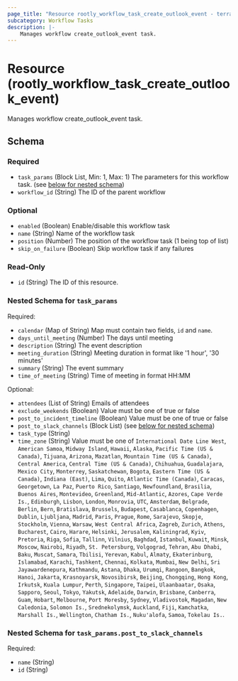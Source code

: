 ```yaml
---
page_title: "Resource rootly_workflow_task_create_outlook_event - terraform-provider-rootly"
subcategory: Workflow Tasks
description: |-
    Manages workflow create_outlook_event task.
---
```


# Resource (rootly_workflow_task_create_outlook_event)

Manages workflow create_outlook_event task.



<!-- schema generated by tfplugindocs -->
## Schema

### Required

- `task_params` (Block List, Min: 1, Max: 1) The parameters for this workflow task. (see [below for nested schema](#nestedblock--task_params))
- `workflow_id` (String) The ID of the parent workflow

### Optional

- `enabled` (Boolean) Enable/disable this workflow task
- `name` (String) Name of the workflow task
- `position` (Number) The position of the workflow task (1 being top of list)
- `skip_on_failure` (Boolean) Skip workflow task if any failures

### Read-Only

- `id` (String) The ID of this resource.

<a id="nestedblock--task_params"></a>
### Nested Schema for `task_params`

Required:

- `calendar` (Map of String) Map must contain two fields, `id` and `name`.
- `days_until_meeting` (Number) The days until meeting
- `description` (String) The event description
- `meeting_duration` (String) Meeting duration in format like '1 hour', '30 minutes'
- `summary` (String) The event summary
- `time_of_meeting` (String) Time of meeting in format HH:MM

Optional:

- `attendees` (List of String) Emails of attendees
- `exclude_weekends` (Boolean) Value must be one of true or false
- `post_to_incident_timeline` (Boolean) Value must be one of true or false
- `post_to_slack_channels` (Block List) (see [below for nested schema](#nestedblock--task_params--post_to_slack_channels))
- `task_type` (String)
- `time_zone` (String) Value must be one of `International Date Line West`, `American Samoa`, `Midway Island`, `Hawaii`, `Alaska`, `Pacific Time (US & Canada)`, `Tijuana`, `Arizona`, `Mazatlan`, `Mountain Time (US & Canada)`, `Central America`, `Central Time (US & Canada)`, `Chihuahua`, `Guadalajara`, `Mexico City`, `Monterrey`, `Saskatchewan`, `Bogota`, `Eastern Time (US & Canada)`, `Indiana (East)`, `Lima`, `Quito`, `Atlantic Time (Canada)`, `Caracas`, `Georgetown`, `La Paz`, `Puerto Rico`, `Santiago`, `Newfoundland`, `Brasilia`, `Buenos Aires`, `Montevideo`, `Greenland`, `Mid-Atlantic`, `Azores`, `Cape Verde Is.`, `Edinburgh`, `Lisbon`, `London`, `Monrovia`, `UTC`, `Amsterdam`, `Belgrade`, `Berlin`, `Bern`, `Bratislava`, `Brussels`, `Budapest`, `Casablanca`, `Copenhagen`, `Dublin`, `Ljubljana`, `Madrid`, `Paris`, `Prague`, `Rome`, `Sarajevo`, `Skopje`, `Stockholm`, `Vienna`, `Warsaw`, `West Central Africa`, `Zagreb`, `Zurich`, `Athens`, `Bucharest`, `Cairo`, `Harare`, `Helsinki`, `Jerusalem`, `Kaliningrad`, `Kyiv`, `Pretoria`, `Riga`, `Sofia`, `Tallinn`, `Vilnius`, `Baghdad`, `Istanbul`, `Kuwait`, `Minsk`, `Moscow`, `Nairobi`, `Riyadh`, `St. Petersburg`, `Volgograd`, `Tehran`, `Abu Dhabi`, `Baku`, `Muscat`, `Samara`, `Tbilisi`, `Yerevan`, `Kabul`, `Almaty`, `Ekaterinburg`, `Islamabad`, `Karachi`, `Tashkent`, `Chennai`, `Kolkata`, `Mumbai`, `New Delhi`, `Sri Jayawardenepura`, `Kathmandu`, `Astana`, `Dhaka`, `Urumqi`, `Rangoon`, `Bangkok`, `Hanoi`, `Jakarta`, `Krasnoyarsk`, `Novosibirsk`, `Beijing`, `Chongqing`, `Hong Kong`, `Irkutsk`, `Kuala Lumpur`, `Perth`, `Singapore`, `Taipei`, `Ulaanbaatar`, `Osaka`, `Sapporo`, `Seoul`, `Tokyo`, `Yakutsk`, `Adelaide`, `Darwin`, `Brisbane`, `Canberra`, `Guam`, `Hobart`, `Melbourne`, `Port Moresby`, `Sydney`, `Vladivostok`, `Magadan`, `New Caledonia`, `Solomon Is.`, `Srednekolymsk`, `Auckland`, `Fiji`, `Kamchatka`, `Marshall Is.`, `Wellington`, `Chatham Is.`, `Nuku'alofa`, `Samoa`, `Tokelau Is.`.

<a id="nestedblock--task_params--post_to_slack_channels"></a>
### Nested Schema for `task_params.post_to_slack_channels`

Required:

- `name` (String)
- `id` (String)
